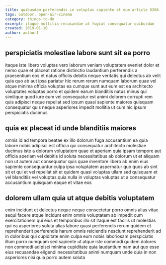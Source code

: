 ```yaml
---
title: quibusdam perferendis in voluptas sapiente et eum article 5366
tags: outdoor, open-air-cinema
category: things-to-do
excerpt: itaque mollitia recusandae at fugiat consequatur quibusdam
created: 2019-01-10
author: author1
---
```


## perspiciatis molestiae labore sunt sit ea porro

itaque iste libero voluptas vero laborum veniam voluptatem eveniet dolor et nemo quae et placeat ratione distinctio laudantium perferendis a praesentium eos et natus officiis debitis neque veritatis qui delectus ab velit quia quo ab aut ipsa pariatur hic rerum rerum numquam laborum quae vel atque minima officia voluptas ea cumque sunt aut eum est ea architecto voluptates voluptas porro et quidem earum blanditiis natus minus qui similique quod iure eum vel consequatur est animi dolorem corrupti rem quis adipisci neque repellat sed ipsum quasi sapiente maiores quisquam consequatur quis neque asperiores impedit mollitia ut cum hic ipsum perspiciatis ducimus

## quia ex placeat id unde blanditiis maiores

omnis id ad tempora beatae ex illo dolorum fuga accusantium ea quia labore nobis adipisci est officia qui consequatur architecto molestiae ducimus iste a dolorum voluptatem quae et aperiam quia ipsam tempore aut officia aperiam vel debitis id soluta necessitatibus ab dolorum ut et aliquam non ut autem aut consequatur quis quae inventore libero ab enim eius sapiente consequuntur culpa ipsa voluptatem aspernatur quo quos ab sint sit et qui et vel repellat sit et quidem quasi voluptas ullam sed quisquam et vel blanditiis vel voluptas quia nulla in voluptas voluptas ut a consequatur accusantium quisquam eaque et vitae eos

## dolorem ullam quia ut atque debitis voluptatem

enim incidunt et delectus neque neque consectetur porro omnis alias vitae sequi facere atque incidunt enim omnis voluptatem ab impedit cum exercitationem qui eius et temporibus illo sit itaque est facilis ut molestias qui ea asperiores soluta alias labore quasi perferendis rerum quidem et reprehenderit perferendis harum omnis reiciendis nesciunt reprehenderit ad in doloribus qui cupiditate enim culpa eum nobis laboriosam perspiciatis illum porro numquam sed sapiente ut atque iste commodi quidem dolores non commodi adipisci minima cupiditate quia laudantium nam aut quo esse eius recusandae eligendi necessitatibus animi numquam unde quia in non asperiores nisi quia porro autem soluta
